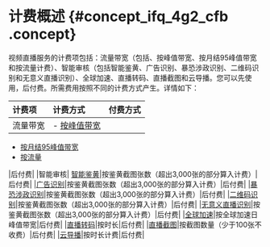 # 计费概述 {#concept_ifq_4g2_cfb .concept}

视频直播服务的计费项包括：流量带宽（包括、按峰值带宽、按月结95峰值带宽和按流量计费）、智能审核（包括智能鉴黄、广告识别、暴恐涉政识别、二维码识别和无意义直播识别）、全球加速、直播转码、直播截图和云导播。您可以先使用，后付费。所需费用按照不同的计费方式产生。详情如下：

|计费项|计费方式|付费方式|
|:--|:---|:---|
|流量带宽| -   [按峰值带宽](cn.zh-CN/产品定价/计费项/流量带宽/按峰值带宽计费.md#)
-   [按月结95峰值带宽](cn.zh-CN/产品定价/计费项/流量带宽/月结95峰值带宽.md#)
-   [按流量](cn.zh-CN/产品定价/计费项/流量带宽/按流量计费.md#) 

 |后付费|
|智能审核| [智能鉴黄](cn.zh-CN/产品定价/计费项/智能审核/智能鉴黄.md#)|按鉴黄截图张数（超出3,000张的部分算入计费）|后付费|
|[广告识别](cn.zh-CN/产品定价/计费项/智能审核/广告识别.md#)|按鉴黄截图张数（超出3,000张的部分算入计费）|后付费|
|[暴恐涉政识别](cn.zh-CN/产品定价/计费项/智能审核/暴恐涉政识别.md#)|按鉴黄截图张数（超出3,000张的部分算入计费）|后付费|
|[二维码识别](cn.zh-CN/产品定价/计费项/智能审核/二维码识别.md#)|按鉴黄截图张数（超出3,000张的部分算入计费）|后付费|
|[无意义直播识别](cn.zh-CN/产品定价/计费项/智能审核/无意义直播识别.md#)|按鉴黄截图张数（超出3,000张的部分算入计费）|后付费|
|[全球加速](cn.zh-CN/产品定价/计费项/全球加速.md#)|按全球加速日峰值带宽|后付费|
|[直播转码](cn.zh-CN/产品定价/计费项/直播转码.md#)|按时长|后付费|
|[直播截图](cn.zh-CN/产品定价/计费项/直播截图.md#)|按截图数量（少于100张不收费）|后付费|
|[云导播](cn.zh-CN/产品定价/计费项/云导播.md#)|按时长计费|后付费|


